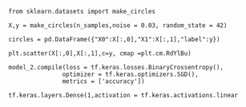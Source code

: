 `from sklearn.datasets import make_circles`

`X,y = make_circles(n_samples,noise = 0.03, random_state = 42)`

`circles = pd.DataFrame({"X0":X[:,0],"X1":X[:,1],"label":y})`

`plt.scatter(X[:,0],X[:,1],c=y, cmap =plt.cm.RdYlBu)`

    
    model_2.compile(loss = tf.keras.losses.BinaryCrossentropy(),
                   optimizer = tf.keras.optimizers.SGD(),
                   metrics = ['accuracy'])
                   
`tf.keras.layers.Dense(1,activation = tf.keras.activations.linear`
    

